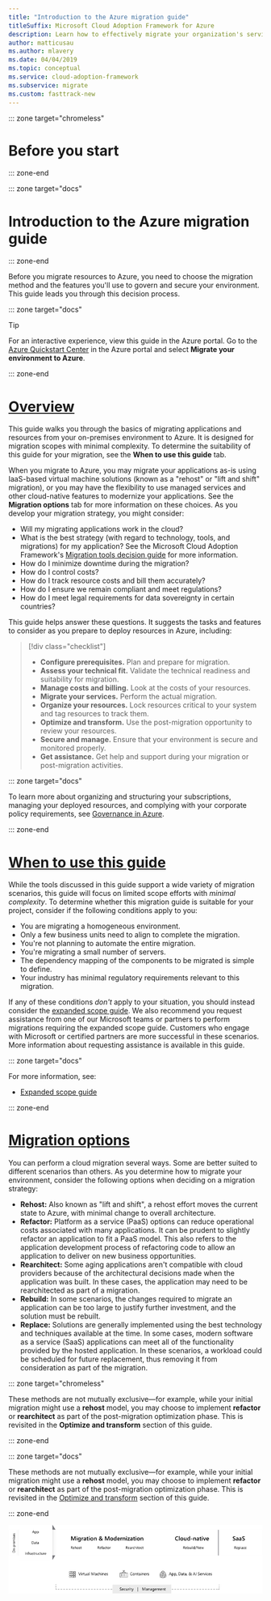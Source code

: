 ```yaml
---
title: "Introduction to the Azure migration guide"
titleSuffix: Microsoft Cloud Adoption Framework for Azure
description: Learn how to effectively migrate your organization's services to Azure with step-by-step guidance.
author: matticusau
ms.author: mlavery
ms.date: 04/04/2019
ms.topic: conceptual
ms.service: cloud-adoption-framework
ms.subservice: migrate
ms.custom: fasttrack-new
---
```


::: zone target="chromeless"

# Before you start

::: zone-end

::: zone target="docs"

# Introduction to the Azure migration guide

::: zone-end

Before you migrate resources to Azure, you need to choose the migration method and the features you'll use to govern and secure your environment. This guide leads you through this decision process.

::: zone target="docs"

> [!TIP]
> For an interactive experience, view this guide in the Azure portal. Go to the [Azure Quickstart Center](https://portal.azure.com/?feature.quickstart=true#blade/Microsoft_Azure_Resources/QuickstartCenterBlade) in the Azure portal and select **Migrate your environment to Azure**.

::: zone-end

# [Overview](#tab/Overview)

This guide walks you through the basics of migrating applications and resources from your on-premises environment to Azure. It is designed for migration scopes with minimal complexity. To determine the suitability of this guide for your migration, see the **When to use this guide** tab.

When you migrate to Azure, you may migrate your applications as-is using IaaS-based virtual machine solutions (known as a "rehost" or "lift and shift" migration), or you may have the flexibility to use managed services and other cloud-native features to modernize your applications. See the **Migration options** tab for more information on these choices. As you develop your migration strategy, you might consider:

- Will my migrating applications work in the cloud?
- What is the best strategy (with regard to technology, tools, and migrations) for my application? See the Microsoft Cloud Adoption Framework's [Migration tools decision guide](../../decision-guides/migrate-decision-guide/index.md) for more information.
- How do I minimize downtime during the migration?
- How do I control costs?
- How do I track resource costs and bill them accurately?
- How do I ensure we remain compliant and meet regulations?
- How do I meet legal requirements for data sovereignty in certain countries?

This guide helps answer these questions. It suggests the tasks and features to consider as you prepare to deploy resources in Azure, including:

> [!div class="checklist"]
>
> - **Configure prerequisites.** Plan and prepare for migration.
> - **Assess your technical fit.** Validate the technical readiness and suitability for migration.
> - **Manage costs and billing.** Look at the costs of your resources.
> - **Migrate your services.** Perform the actual migration.
> - **Organize your resources.** Lock resources critical to your system and tag resources to track them.
> - **Optimize and transform.** Use the post-migration opportunity to review your resources.
> - **Secure and manage.** Ensure that your environment is secure and monitored properly.
> - **Get assistance.** Get help and support during your migration or post-migration activities.

::: zone target="docs"

To learn more about organizing and structuring your subscriptions, managing your deployed resources, and complying with your corporate policy requirements, see [Governance in Azure](/azure/security/governance-in-azure).

::: zone-end

# [When to use this guide](#tab/WhenToUseThisGuide)

While the tools discussed in this guide support a wide variety of migration scenarios, this guide will focus on limited scope efforts with _minimal complexity_. To determine whether this migration guide is suitable for your project, consider if the following conditions apply to you:

- You are migrating a homogeneous environment.
- Only a few business units need to align to complete the migration.
- You're not planning to automate the entire migration.
- You're migrating a small number of servers.
- The dependency mapping of the components to be migrated is simple to define.
- Your industry has minimal regulatory requirements relevant to this migration.

If any of these conditions _don't_ apply to your situation, you should instead consider the [expanded scope guide](../expanded-scope/index.md). We also recommend you request assistance from one of our Microsoft teams or partners to perform migrations requiring the expanded scope guide. Customers who engage with Microsoft or certified partners are more successful in these scenarios. More information about requesting assistance is available in this guide.

<!-- markdownlint-enable MD033 -->

::: zone target="docs"

For more information, see:

- [Expanded scope guide](../expanded-scope/index.md)

::: zone-end

# [Migration options](#tab/MigrationOptions)

You can perform a cloud migration several ways. Some are better suited to different scenarios than others. As you determine how to migrate your environment, consider the following options when deciding on a migration strategy:

- **Rehost:** Also known as "lift and shift", a rehost effort moves the current state to Azure, with minimal change to overall architecture.
- **Refactor:** Platform as a service (PaaS) options can reduce operational costs associated with many applications. It can be prudent to slightly refactor an application to fit a PaaS model. This also refers to the application development process of refactoring code to allow an application to deliver on new business opportunities.
- **Rearchitect:** Some aging applications aren't compatible with cloud providers because of the architectural decisions made when the application was built. In these cases, the application may need to be rearchitected as part of a migration.
- **Rebuild:** In some scenarios, the changes required to migrate an application can be too large to justify further investment, and the solution must be rebuilt.
- **Replace:** Solutions are generally implemented using the best technology and techniques available at the time. In some cases, modern software as a service (SaaS) applications can meet all of the functionality provided by the hosted application. In these scenarios, a workload could be scheduled for future replacement, thus removing it from consideration as part of the migration.

::: zone target="chromeless"

These methods are not mutually exclusive&mdash;for example, while your initial migration might use a **rehost** model, you may choose to implement **refactor** or **rearchitect** as part of the post-migration optimization phase. This is revisited in the **Optimize and transform** section of this guide.

::: zone-end

::: zone target="docs"

These methods are not mutually exclusive&mdash;for example, while your initial migration might use a **rehost** model, you may choose to implement **refactor** or **rearchitect** as part of the post-migration optimization phase. This is revisited in the [Optimize and transform](optimize-and-transform.md) section of this guide.

::: zone-end

![Infographic of the migration options](../../_images/migration/migration-options.png)
